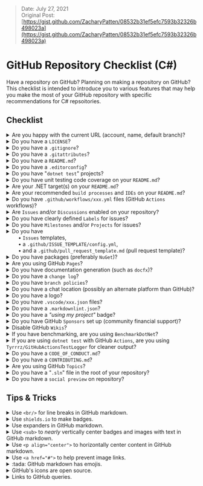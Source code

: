 > Date: July 27, 2021<br/>
> Original Post: [https://gist.github.com/ZacharyPatten/08532b31ef5efc7593b32326b498023a](https://gist.github.com/ZacharyPatten/08532b31ef5efc7593b32326b498023a)

# GitHub Repository Checklist (C#)

Have a repository on GitHub? Planning on making a repository on GitHub? This checklist is intended to introduce you to various features that may help you make the most of your GitHub repository with specific recommendations for C# repsoitories.

## Checklist

<details>
<summary>
Are you happy with the current URL (account, name, default branch)?
</summary>
<p>

> Make sure you are happy with the name of your repo and the account your repo is under. You can rename and transer ownership of repositories, but that will change the URL of your repo, which may cause confusion for your community.
>
> GitHub has organization accounts, so if you already have a group of dedicated developers or intend to grow a community around the repository, having the repository be under an organization's account may be more appropriate than a personal account.<br/>
> [See more information on GitHub organization here.](https://docs.github.com/en/organizations/collaborating-with-groups-in-organizations/about-organizations)
>
> Also, make sure you are happy with the name of your default branch. `"master"` has been a common name for default branches, but most repositories are using `"main"` now. Changing branch names in GitHub is very easy, but it is still easier to start out with your prefered default branch name rather than having to change to it.<br/>
[Here is GitHub's documentation on changing branch names.](https://github.com/github/renaming)

</p>
</details>

<details>
<summary>
Do you have a <code>LICENSE</code>?
</summary>
<p>

> If you don't already have one, you should add a `LICENSE` file to the root of your repository.<br/>
> [See GitHub's guide on licensing here.](https://docs.github.com/en/github/creating-cloning-and-archiving-repositories/creating-a-repository-on-github/licensing-a-repository)

</p>
</details>

<details>
<summary>
Do you have a <code>.gitignore</code>?
</summary>
<p>

> Don't include unnecessary content in your repository. Your repository should include the source code for your project. It should not include compilation results (the `bin` and `obj` folders), compiler generated `.xml` files, user-specific IDE settings (such as the `.vs` directory created by Visual Studio), etc. The binaries (compilation results) belong in releases and/or packages rather than the files of your repository.
>
> The `.gitignore` file is how you can control what files are included or excluded from your repository. For C# repsoitories, if you use GitHub's online interface, you want to choose the `Visual Studio` option when you create your repository:
>
> ![image](https://raw.githubusercontent.com/ZacharyPatten/ZacharyPatten/main/Resources/github-repo-checklist/gitignore.png)
>
> If you need to add or update a `.gitignore` file to an existing repsoitory, you copy the latest version of the `Visual Studio` template here:
> [https://github.com/github/gitignore/blob/master/VisualStudio.gitignore](https://github.com/github/gitignore/blob/master/VisualStudio.gitignore)
>
> [See git's documentation on `.gitignore` here.](https://git-scm.com/docs/gitignore)

</p>
</details>

<details>
<summary>
Do you have a <code>.gitattributes</code>?
</summary>
<p>

> `.gitattributes` is a settings file for `git`. The most common use is to standardize line endings, so that when the code is cloned it will have the appropriate line endings based on the environment from which is is cloned. For C# repositories, you generally just want to use this as your `.gitattributes`:
> ```
> * text=auto
> ```
> However, if you do have any binary files you should add explicit entries for those types of files to make sure they do not get corrupted. For example, if you have a `.png` image file in your repository you could add this line to your `.gitattributes`:
> ```
> *.png binary
> ```
>
> > `.gitattributes` files can especially help if you have content that requires specific line endings such as shell scripts.
>
> [See git's documentation on `.gitattributes` here.](https://git-scm.com/docs/gitattributes)

</p>
</details>

<details>
<summary>
Do you have a <code>README.md</code>?
</summary>
<p>

> If you don't already have one, you should add a `README.md` file to the root of your repository. GitHub will show the contents of the `README.md` file located in the current directory without users having to open that file explicitily. So, if you have a `README.md` in the root of your project, GitHub will show that content on the landing page of your repository. If you put a `README.md` file in a sudirectory like `Test A/Test B/README.md`, than the content of that file will be shown by GitHub when a user accesses the `Test A/Test B/` directory.
>
> GitHub supports other formats for `README` files such as `.txt`, but markdown `.md` is the prefered format as it supports formatting features other formats do not.<br/>
> [Here is GitHub's documentation on markdown.](https://guides.github.com/features/mastering-markdown/)

</p>
</details>

<details>
<summary>
Do you have a <code>.editorconfig</code>?
</summary>
<p>

> An `.editorconfig` file is a settings file supported by most common C# IDEs and editors. It includes settings like tabs vs spaces, indentation size, suppressing compiler warnings, and more. You can have multiple `.editorconfig` files in various directories if you need directory specific settings.
>
> [Here is `.editorconfig` infromation on `https://docs.microsoft.com/`.](https://docs.microsoft.com/en-us/visualstudio/ide/create-portable-custom-editor-options)
>
> [Here is `.editorconfig` infromation on `https://editorconfig.org/`.](https://editorconfig.org/)
>
> [Here is the `.editorconfig` plugin for `Visual Studio Code`.](https://marketplace.visualstudio.com/items?itemName=EditorConfig.EditorConfig)

</p>
</details>

<details>
<summary>
Do you have "<code>dotnet test</code>" projects?
</summary>
<p>

> If you don't already have a unit testing project, consider making one. Unit tests help with regression testing, validate code works on different environments, doing test-driven development, etc. Unit tests can also serve as examples of how to use the code.
>
> Unit testing projects are seperate projects from your source code (you should have multiple `.csproj` files in different directories). Unit tests can be run with the `dotnet test` command. There are several popular frameworks for unit testing: `MSTest`, `NUnit`, and `XUnit`. While there are minor feature differences between them, they can all get the job done.
>
> > Note: it is fairly common for new .NET developers to implement unit testing as a console application rather than using a "`dotnet test`" supported framework. You should really use a "`dotnet test`" supported framework.
>
> [More information here. (unit testing guide)](https://docs.microsoft.com/en-us/visualstudio/test/walkthrough-creating-and-running-unit-tests-for-managed-code)
>
> [More information here. (`dotnet test`)](https://docs.microsoft.com/en-us/dotnet/core/tools/dotnet-test)

</p>
</details>

<details>
<summary>
Do you have unit testing code coverage on your <code>README.md</code>?
</summary>
<p>

> Have you seen a badge like this on other repositories?<br/>
> ![codecov-badge](https://raw.githubusercontent.com/ZacharyPatten/ZacharyPatten/main/Resources/github-repo-checklist/codcov-badge.svg)
>
> That percentage represent how much of the source code is touched by unit tests. Generally, the higher the percentage of your code that is unit tested, the more robust/reliable your code is.
>
> > Note: Try to write meaningful unit tests rather than slapping on unit tests to achieve 100% coverage. Just because you have a high coverage percentage does not mean your code is bug free. Having unreliable, excessive, or verbose unit testing can sometimes hinder a project more than help it.
>
> How to I get my test coverage?
>
> [More information here (MS Docs code coverage).](https://docs.microsoft.com/en-us/dotnet/core/testing/unit-testing-code-coverage)
>
> Here are some common resources for producing code coverage reports:
>
> - `CodeCov`: [https://about.codecov.io/](https://about.codecov.io/)
> - `SonarCloud`: [https://sonarcloud.io/](https://sonarcloud.io/)
> - `ReportGenerator`: [https://github.com/danielpalme/ReportGenerator](https://github.com/danielpalme/ReportGenerator)

</p>
</details>

<details>
<summary>
Are your .NET target(s) on your <code>README.md</code>?
</summary>
<p>

> It is important to clearly display the .NET target(s) of your project on your landing page. Are you targetting `.NET 5`, `.NET 6`, `.NET Standard 2.0`, `.NET Framework 4.8`, or any other version? You don't want to make your community dig through your `.csproj` files or try to run your application only to find out it is dependent on `.NET 9000` which they don't have installed yet.
>
> This could be as simple as including a comment at the top of your `README.md` file:
>
> > This project targets [.NET 5](https://dotnet.microsoft.com/download).
>
> But an nicer way is to just make a badge. You can even make the badge dynamic so that if you change your .NET target (such as migrating from `.NET 5` to `.NET 6`) the badge can automatically update for you. Here is an example of a .NET target badge:<br/>
> <a href="https://dotnet.microsoft.com/download" alt=".NET target"><img alt=".NET target" src="https://img.shields.io/badge/dynamic/xml?color=%23512bd4&label=target&query=%2F%2FTargetFramework%5B1%5D&url=https%3A%2F%2Fraw.githubusercontent.com%2FZacharyPatten%2FTowel%2Fmain%2FSources%2FTowel%2FTowel.csproj&logo=.net" title="Go To .NET Download"></a>
>
> [Here is a guide on how you can set up a dynamic .NET target badge for your repository.](https://github.com/ZacharyPatten/ZacharyPatten/blob/main/Articles/2020-09-12.md)

</p>
</details>

<details>
<summary>
Are your recommended <code>build processes</code> and <code>IDEs</code> on your <code>README.md</code>?
</summary>
<p>

> If you have any custom build processes, such as `.cmd` scripts like "`Build.cmd`" or "`Restore.cmd`", put it on your root `README.md`. Don't burry it on another page (such as a `Wiki` page) that new users may miss upon first glance.
>
> Also put what `IDEs` you project supports on your `README.md`:
>
> - Visual Studio?
> - JetBrains Rider?
> - Visual Studio Code? _(see the `.vscode/xxx.json` bullet below)_
> - Visual Studio for Mac?
> - other?
>
> For example, if you have a `Windows Forms Application` (which is best to develop on `Visual Studio`), then it can help beginners if you recommend `Visual Studio` instead of `Visual Studio Code` or `Visual Studio for Mac`.
>
> Badges can be useful for this topic as well. Here are some examples:
>
> ![image](https://raw.githubusercontent.com/ZacharyPatten/ZacharyPatten/main/Resources/github-repo-checklist/opens-with-visual-studio-badge.svg)<br/>
> [Source of the badge can be seen here.](https://github.com/ZacharyPatten/ZacharyPatten/blob/main/Resources/github-repo-checklist/opens-with-visual-studio-badge.svg?short_path=23570eb)
>
> ![image](https://raw.githubusercontent.com/ZacharyPatten/ZacharyPatten/main/Resources/github-repo-checklist/opens-with-visual-studio-code.svg)<br/>
> [Source of the badge can be seen here.](https://github.com/ZacharyPatten/ZacharyPatten/blob/main/Resources/github-repo-checklist/opens-with-visual-studio-code.svg?short_path=0b99480)
>
> ![image](https://raw.githubusercontent.com/ZacharyPatten/ZacharyPatten/main/Resources/github-repo-checklist/opens-with-visual-studio-for-mac.svg)<br/>
> [Source of the badge can be seen here.](https://github.com/ZacharyPatten/ZacharyPatten/blob/main/Resources/github-repo-checklist/opens-with-visual-studio-for-mac.svg?short_path=bce8fdf)
>
> ![image](https://raw.githubusercontent.com/ZacharyPatten/ZacharyPatten/main/Resources/github-repo-checklist/opens-with-jetbrains-rider.svg)<br/>
> [Source of the badge can be seen here.](https://github.com/ZacharyPatten/ZacharyPatten/blob/main/Resources/github-repo-checklist/opens-with-jetbrains-rider.svg?short_path=aaea9e6)

</p>
</details>

<details>
<summary>
Do you have <code>.github/workflows/xxx.yml</code> files (GitHub <code>Actions</code> workflows)?
</summary>
<p>

> GitHub supports devops pipelines with GitHub `Actions`. You can create pipelines to do anything you need including topics like running builds, running unit tests, deploying nuget packages, deploying GitHub `Pages` content, etc. All you need to do is create `.yml` files inside the `.github/workflows/` directory of your repository, and you have workflows.
>
> For C# repositories, you should at least have a continuous integration workflow that will build your code and run your unit tests. Here is an example of a C# continuous integration workflow for a project targetting .NET 5:
> ```yml
> name: Continuous Integration
> on:
>   workflow_dispatch:
>   push:
>     branches:
>       - main
>     paths-ignore:
>       - '.vscode/**'
>       - '.github/**'
>       - 'README.md'
>   pull_request:
>     branches:
>       - main
>     paths-ignore:
>       - '.vscode/**'
>       - '.github/**'
>       - 'README.md'
> jobs:
>   continuous-integration:
>     runs-on: ubuntu-latest
>     steps:
>     - uses: actions/checkout@v2
>     - name: setup dotnet
>       uses: actions/setup-dotnet@v1
>       with:
>         dotnet-version: 5.0.301
>     - name: dotnet build
>       run: dotnet build --configuration 'Release'
>     - name: dotnet test
>       run: dotnet test --configuration 'Release'
> ```
> GitHub provides badges so you can display the results of the workflow. Here is what a badge from the above workflow looks like (assume it is successful):<br/>
> ![image](https://raw.githubusercontent.com/ZacharyPatten/ZacharyPatten/main/Resources/github-repo-checklist/github-actions-badge.svg)
>
> [More information here (GitHub Actions).](https://github.com/features/actions)

</p>
</details>

<details>
<summary>
Are <code>Issues</code> and/or <code>Discussions</code> enabled on your repository?
</summary>
<p>

> `Issues` and `Discussions` are two seperate features on GitHub. `Issues` is enabled on GitHub repositories by default, but `Discussions` is not. You can enable or disable either feature from the settings of your repository. `Discussions` is a newer feature and is currently considered to be in a `beta` version.
>
> For a C# repository, it is likely a good idea to have both `Issues` and `Discussions` enabled. `Issues` are a great place to track bugs and feature requests. `Discussions` are generally a better place to have conversations, such as users asking questions or showcasing projects. `Discussions` allow users to reply to other comments while in `Issues` users can only reply to the original post.
>
> [More information here. (GitHub `Issues`)](https://guides.github.com/features/issues/)
>
> [More information here. (GitHub `Discussions`)](https://docs.github.com/en/discussions)

</p>
</details>

<details>
<summary>
Do you have clearly defined <code>Labels</code> for issues?
</summary>
<p>

> `Labels` help you categorize and document `Issues`. You can create your own labels to better document issues. Examples of common custom labels include `backlog`, `approved`, `needs approval`, and `needs more information`.
>
> If you want to encourage people to contribute to your repository, you should espcially use the `good first issue` and `help wanted` labels. Issues with those specific labels are tracked by GitHub and other resources that may help guide the open source community to helping you with your project.
>
> [More information here.](https://docs.github.com/en/issues/using-labels-and-milestones-to-track-work/managing-labels)

</p>
</details>

<details>
<summary>
Do you have <code>Milestones</code> and/or <code>Projects</code> for issues?
</summary>
<p>

> &bull; `Milestones`
>
> `Issues` are great for documenting bugs an enhancements, but how do you document the the timelines/deadlines of them? That is where `Milestones` can help. If you are planning on a future release `3.0.0` it may be nice to create a milestone for that release, and put the relevant issues inside that milestone. That way your community can clearly see what all issues still need to be addressed for the upcoming `3.0.0` release.
>
> `Milestones` are built into `Issues` and thus are enabled if `Issues` are enabled.
>
> [More information here.](https://docs.github.com/en/issues/using-labels-and-milestones-to-track-work/about-milestones)
>
> &bull; `Projects`
>
> `Projects` is a seperate feature from `Issues` and can be enabled/disabled in the settings of the repository. `Projects` are enabled by default.
>
> `Projects` are an additional way to categorize and track `Issues`. While `Milesteones` are useful, they don't necessarily track the state of an `Issue` (has work on the `Issue` started or not). `Projects` are intended to fill in that need.
>
> [More information here (GitHub about project boards).](https://docs.github.com/en/issues/organizing-your-work-with-project-boards/managing-project-boards/about-project-boards)

</p>
</details>

<details>
<summary>
Do you have<br/>
&nbsp;&nbsp;&nbsp;&nbsp;&nbsp;&nbsp;&nbsp;&nbsp;&bull; <code>Issues</code> templates,<br/>
&nbsp;&nbsp;&nbsp;&nbsp;&nbsp;&nbsp;&nbsp;&nbsp;&bull; a <code>.github/ISSUE_TEMPLATE/config.yml</code>,<br/>
&nbsp;&nbsp;&nbsp;&nbsp;&nbsp;&nbsp;&nbsp;&nbsp;&bull; and a <code>.github/pull_request_template.md</code> (pull request template)?
</summary>
<p>

> &bull; `Issues` templates
>
> You can set up issue templates so that when creating a new issue, users can select from templates you make. `Bug` and `Enhancement` are common templates for example. With the templates, you can pre-populate issues with content such as labeling issues.<br/>
> [More information here.](https://docs.github.com/en/communities/using-templates-to-encourage-useful-issues-and-pull-requests/about-issue-and-pull-request-templates)
>
> &bull; `.github/ISSUE_TEMPLATE/config.yml`
>
> When creating new GitHub `Issues` on your repository, the `.github/ISSUE_TEMPLATE/config.yml` file will let you add options that link to other locations. For example, you may want to direct questions to be opened as `Discussions` rather than `Issues`, or if you have multiple repositories you may want to have a message like `If your issue involves XXX please open an issue here instead...`.<br/>
> [More information here.](https://docs.github.com/en/communities/using-templates-to-encourage-useful-issues-and-pull-requests/configuring-issue-templates-for-your-repository#configuring-the-template-chooser)
>
> &bull; `.github/pull_request_template.md`
>
> When a pull request is opened, GitHub prepopulates the content of the pull request with the `.github/pull_request_template.md` file. This allows you to instruct the community on how you expect pull requests to be written.<br/>
> [More information here.](https://docs.github.com/en/communities/using-templates-to-encourage-useful-issues-and-pull-requests/creating-a-pull-request-template-for-your-repository)

</p>
</details>

<details>
<summary>
Do you have packages (preferably <code>NuGet</code>)?
</summary>
<p>

> If you are making a library in which you intend for other developers to use your code as a dependency, you should be using packages.
>
> GitHub has package hosting, but most .NET developers use `nuget.org` for hosting packages rather than GitHub, because `nuget.org` is the default source of the `NuGet Package Explorer` in `Visual Studio` when users search for packages.
>
> [More information here (`dotnet pack`).](https://docs.microsoft.com/en-us/nuget/create-packages/creating-a-package-dotnet-cli)
>
> [More information here (publishing NuGet packages).](https://docs.microsoft.com/en-us/nuget/nuget-org/publish-a-package)
>
> [More information here (GitHub `Packages`)](https://github.com/features/packages)
>
> > Note: a great way to handle the creation and deployment of `NuGet` packages is to make a GitHub `Action` that triggers when you publish a `Release` on your repository. Here is an example GitHub `Action`:<br/>[https://github.com/ZacharyPatten/Towel/blob/main/.github/workflows/Towel%20Deployment.yml](https://github.com/ZacharyPatten/Towel/blob/main/.github/workflows/Towel%20Deployment.yml)

</p>
</details>

<details>
<summary>
Are you using GitHub <code>Pages</code>?
</summary>
<p>

> You can host static websites on GitHub for free. The feature is called GitHub `Pages`.<br/>
> [More information here.](https://pages.github.com/)
>
> > Note: GitHub Pages can host `Blazor webassembly` projects. Here is an example:<br/>
> > Source Code: [https://github.com/ZacharyPatten/dotnet-blazor-games](https://github.com/ZacharyPatten/dotnet-blazor-games)<br/>
> > GitHub Pages: [https://zacharypatten.github.io/dotnet-blazor-games/](https://zacharypatten.github.io/dotnet-blazor-games/)
>
> > Note: GitHub Pages can host documentation generator output like `docfx`. _(see the "documentation generation" bullet below)_

</p>
</details>

<details>
<summary>
Do you have documentation generation (such as <code>docfx</code>)?
</summary>
<p>

> For C# (or any .NET) repositories, there are tools for generating static documentation websites. One of the most popular tools is `docfx`. You can use `docfx` to generate a documenation website, and you have host the generated website on GitHub `Pages` for free. Here are key features of `docfx`:
>
> - it will generate an api reference using the `xml` comments on your source code
> - supports articles in markdown format
> - is easy to customizable (including custom stylings)
> - is easy to include in GitHub `Actions` so it can automatically trigger when you push changes
>
> Here is an example output of `docfx`:<br/>
> [https://zacharypatten.github.io/Towel/api/index.html](https://zacharypatten.github.io/Towel/api/index.html)
>
> Here is an example of a GitHub `Action` that runs `docfx` and deploys it to GitHub `Pages` on code pushes:<br/>
> [https://github.com/ZacharyPatten/Towel/blob/main/.github/workflows/Documentation.yml](https://github.com/ZacharyPatten/Towel/blob/main/.github/workflows/Documentation.yml)
>
> [More information here (`docfx` github repository).](https://github.com/dotnet/docfx)
>
> [More information here (`docfx` tutorial).](https://dotnet.github.io/docfx/tutorial/docfx_getting_started.html)

</p>
</details>

<details>
<summary>
Do you have a <code>change log</code>?
</summary>
<p>

> Your community can see your code changes in the `git` history, but having a summarized change log is really important. Not only is this useful for communities to check what the changes are between versions, it is also useful for potential new contributors by detailing what topics are undergoing active development.
>
> Handle your change log however you want (a `Changelog.md` markdown file in your repository, a page on your wiki, etc.). However, probably the best place to keep your change log is the `Releases` of your GitHub repository. Here ar some examples of change logs implemented in the `Releases` of several GitHub repositories:
>
> - [https://github.com/ZacharyPatten/Towel/releases](https://github.com/ZacharyPatten/Towel/releases)
> - [https://github.com/dotnet/Silk.NET/releases](https://github.com/dotnet/Silk.NET/releases)
> - [https://github.com/Singulink/Singulink.Numerics.BigDecimal/releases](https://github.com/Singulink/Singulink.Numerics.BigDecimal/releases)
>
> > Note: if you have `NuGet` packages, you can just link the release notes on the `NuGet` package back to your GitHub `Releases`, so that you only have one location you need to update. Having to update change logs in mutiple locations can be a pain. Here is an example:<br/>[https://www.nuget.org/packages/Towel/1.0.32](https://www.nuget.org/packages/Towel/1.0.32)<br/>Notice that the "Release Notes" is a link back to the `Release` in GitHub:<br/>
> > ```
> > See https://github.com/ZacharyPatten/Towel/releases/tag/1.0.32
> > ```
> > That way there is only one change log that needs to be updated if there are typos or formatting errors.

</p>
</details>

<details>
<summary>
Do you have <code>branch policies</code>?
</summary>
<p>

> You can protect important branches by setting branch protection rules, which define whether collaborators can delete or force push to the branch and set requirements for any pushes to the branch, such as passing status checks or a linear commit history.
>
> [More information here.](https://docs.github.com/en/github/administering-a-repository/defining-the-mergeability-of-pull-requests/about-protected-branches)

</p>
</details>

<details>
<summary>
Do you have a chat location (possibly an alternate platform than GitHub)?
</summary>
<p>

> GitHub is a great platform for what it does well, but one thing that it does not do very well is acting as a community chat. GitHub `Issues` and `Discussions` are not really intended to be real-time chat platforms. They are relatively slow, they notify everyone who is watching the repository, and they are intended to be permanently retained for future reference.
>
> So, it can be nice to use a platform outside of GitHub where your community can have more laid-back discussions. Use whatever platform you prefer Discord, Gitter, Facebook, Reddit, etc. However Discord gets a special recommendation as it supports multiple channels, text and voice channels, it allows streaming, it supports bots, it support webhooks, it supports custom user roles and permissions, and much more.
>
> If you do set up another platform for your community, clearly document that on your root `README.md` so your community can find it, such as having a badge. Here is an example of a badge for a Discord server:<br/>
<a href="https://discord.gg/4XbQbwF"><img src="https://img.shields.io/discord/557244925712924684?logo=discord&logoColor=ffffff&color=7389D8" title="Go To Discord Server" /></a><br/>
> Here is the markdwon/HTML for that badge:
> ```html
> <a href="https://discord.gg/4XbQbwF"><img src="https://img.shields.io/discord/557244925712924684?logo=discord&logoColor=ffffff&color=7389D8" title="Go To Discord Server" /></a>
> ```

</p>
</details>

<details>
<summary>
Do you have a logo?
</summary>
<p>

> Is a logo required? No, but logos help the community remember your project and associate it with content outside your GitHub repsoitory:
>
> - website
> - social media posts
> - discord, gitter, and other platforms
> - articles
>
> Scalable Vector Graphics (`.svg`) is generally the prefered format for logos, because vector formats will render cleanly on any resolution, unlike raster graphics formats such as `.jpg`, `.png`, `.gif`, `.tif`, etc.
>
> However, if you plan on having nuget packages, nuget currently does not support `.svg` formats. You should still make your logo in the `.svg` format if you can, but you just need to convert it to a raster format (generally `.png`) in order to use it with nuget packages.
>
> Scalable Vector Graphics (`.svg`) support animations. So if you want an animated logo, you can do that with the `.svg` file format. Here is an example:
>
> _todo_

</p>
</details>

<details>
<summary>
Do you have <code>.vscode/xxx.json</code> files?
</summary>
<p>

> Most .NET developers expect to use `Visual Studio`, but `Visual Studio Code` is gaining popularity too. If your project is compatible with `Visual Studio Code` consider adding the following files so `Visual Studio Code` users have an easier time with your repository:
>
> - `.vscode/extensions.json`<br/>This file lets you recommend extensions to users that open your repository in `Visual Studio Code`.<br/>
[More information here.](https://code.visualstudio.com/docs/editor/extension-marketplace#_workspace-recommended-extensions)
> - `.vscode/settings.json`<br/>This is a settings file: enable semantic highlighting, exclude directories from the Explorer, show parameter hints, etc.<br/>[More information here.](https://code.visualstudio.com/docs/getstarted/settings)
> - `.vscode/tasks.json`<br/>This file defines tasks that can be run in Visual Studio Code, such as building your project. Tasks are often referenced from the `launch.json` file.<br/>
[More information here.](https://code.visualstudio.com/docs/editor/tasks)
> - `.vscode/launch.json`<br/>This file defines the options the users can select from the "Run and Debug" view in Visual Studio Code.<br/>
[More information here.](https://code.visualstudio.com/docs/editor/debugging)

</p>
</details>

<details>
<summary>
Do you have a <code>.markdownlint.json</code>?
</summary>
<p>

> [markdownlint](https://github.com/DavidAnson/markdownlint) is a style checker for markdown files. It is supported by various markdown editors and is easy to integrate into pipelines such as [GitHub Actions](https://github.com/features/actions).
>
> `.markdownlint.json` is a settings file used by [markdownlint](https://github.com/DavidAnson/markdownlint) when validating markdown (`.md`) files. For example, by default [markdownlint](https://github.com/DavidAnson/markdownlint) will report errors if inline HTML is used in markdown, but if you want to allow inline HTML the `.markdownlint.json` file can be used to suppress the `MD033 no-inline-html - Inline HTML` errors.
>
> Even if you do not use [markdownlint](https://github.com/DavidAnson/markdownlint), members of your community might (such as the extension for `Visual Studio Code`), and if they open your markdown files they may see a lot of notifications if you do not include a `.markdownlint.json` with suppressions.
>
> [Here is the `markdownlint` extension for Visual Studio Code.](https://marketplace.visualstudio.com/items?itemName=DavidAnson.vscode-markdownlint)

</p>
</details>

<details>
<summary>
Do you have a <em>"using my project"</em> badge?
</summary>
<p>

> If you are making a project that is intended to be used by other developers such as a code library, consider making a badge that other developers can easily copy and display on their projects.

</p>
</details>

<details>
<summary>
Do you have GitHub <code>Sponsors</code> set up (community financial support)?
</summary>
<p>

> Have you seen other projects with the "Sponsor" button at the top of their repsoitory?
>
> ![image](https://raw.githubusercontent.com/ZacharyPatten/ZacharyPatten/main/Resources/github-repo-checklist/gitignore.png)
>
> Are you wanting the same for your repository? That feature is simply called GitHub `Sponsors`. You can also configure the sponsor button to link to alternate funding platforms like `Patreon`, `Buy Me a Coffee`, etc.
>
> [More information here (GitHub sponsors).](https://github.com/sponsors)

</p>
</details>

<details>
<summary>
Disable GitHub <code>Wikis</code>?
</summary>
<p>

> Can GitHub `Wikis` be useful? Yes. However, they are often not the best place to put documentation, especially for .NET projects.
>
> - If you are going to use `Wikis`, don't let `Wikis` get verbose. The extra real estate that `Wikis` provide often lead to bloat verbage. No one likes unnecessary filler content. Also don't spread the information too thin. A handful of more dense pages are often preferred to dozens of pages with very little content in them.
> - Often times `Wiki` content could just be put on the root `README.md` rather than distributed among dozens of seperate (often barren) pages in a `Wiki`. Expanders are especially useful so that your `README.md` has a lot of content but is not overwhelming at first glance.
> - If you are using GitHub `Pages` (website), why not just include your documentation on there rather than on a GitHub `Wiki`? Having documentation in multiple places will just cause confusion. Especially if you are using a documentation generator like `docfx`, then you should probably just put on your documentation in your `docfx` content rather than a GitHub `Wiki`. No reason to have both.
> - You can just include markdown files in your repository rather than using the GitHub `Wikis`. This makes it easier to add markdown linting (validation), it will be easier for the community to contribute to, there will only be one history (rather than Wiki + Repository history), and users who clone the repo will have the documentation even if they are offline (without having to had clone the `Wiki` too).
>
> `Wikis` are one of the few features in GitHub that might just be better to ignore/disable. You can enable/disable `Wikis` in the settings of your repository.

</p>
</details>

<details>
<summary>
If you have benchmarking, are you using <code>BenchmarkDotNet</code>?
</summary>
<p>

> Writing a console application using `Stopwatch` or `DateTime` is not a reliable way to gather benchmarking data. If you want to include benchmarking in your repository, you should be using the `benchmarkdotnet`. `benchmarkdotnet` outputs results in a format that is supported by GitHub markdown (you can copy-paste the results directly into GitHub markdown).
>
> [More information here (`benchmarkdotet` github repo).](https://github.com/dotnet/BenchmarkDotNet)

</p>
</details>

<details>
<summary>
If you are using <code>dotnet test</code> with GitHub <code>Actions</code>, are you using <code>Tyrrrz/GitHubActionsTestLogger</code> for cleaner output?
</summary>
<p>

> [More information here (Tyrrrz/GitHubActionsTestLogger GitHub repository).](https://github.com/Tyrrrz/GitHubActionsTestLogger)

</p>
</details>

<details>
<summary>
Do you have a <code>CODE_OF_CONDUCT.md</code>?
</summary>
<p>

> If you want to have a file detailing the code of conduct you expect out of your community, the best place to document that is in a `CODE_OF_CONDUCT.md` file in the root of your repository. That is just the file path/name recommended by GitHub, and many repositories follow that convention, so if you also put for community guidelines in the same file `CODE_OF_CONDUCT.md` it will be easier for your community to find it.

</p>
</details>

<details>
<summary>
Do you have a <code>CONTRIBUTING.md</code>?
</summary>
<p>

> GitHub recommends you make a `CONTRIBUTING.md` file in the root of your repository that documents how your community can contribute to your project. If you write similar documentation you shoudl likely put it in that file name/path so it is easy for your community to find it.

</p>
</details>

<details>
<summary>
Are you using GitHub <code>Topics</code>?
</summary>
<p>

> You can label your repository with various topics, which can make it easier for users to find your repository when searching/exploring GitHub.
>
> <image src="https://user-images.githubusercontent.com/3385986/127240330-8a1b34e0-6656-49c5-ab43-bd2d58456357.png" height="300" />
>
> Then your repository will appear in the search results on pages like [https://github.com/topics](https://github.com/topics).

</p>
</details>

<details>
<summary>
Do you have a "<code>.sln</code>" file in the root of your repository?
</summary>
<p>

> Try to have a single solution "`.sln`" file in the root directory of your repository. That way newcomers to your project have a clear entry point for how to get started even without reading your documentation.

</p>
</details>

<details>
<summary>
Do you have a <code>social preview</code> on repository?
</summary>
<p>

> The `social preview` is a banner image that will be displayed on somr platforms with links to your repsoitory.
>
> More information here (GitHub social media preview).](https://docs.github.com/en/github/administering-a-repository/managing-repository-settings/customizing-your-repositorys-social-media-preview)

</p>
</details>

## Tips & Tricks

<details>
<summary>
Use <code>&lt;br/&gt;</code> for line breaks in GitHub markdown.
</summary>
<p>

> If<br/>
> you<br/>
> need<br/>
> a<br/>
> line<br/>
> break<br/>
> use<br/>
> `<br/>`.

</p>
</details>

<details>
<summary>
Use <code>shields.io</code> to make badges.
</summary>
<p>

> [shields.io](https://shields.io/) is a great website you can use to make badges. The badges are in `.svg` file formats and are easy to customize if needed such as adding custom logos.

</p>
</details>

<details>
<summary>
Use expanders in GitHub markdown.
</summary>
<p>

> You can make drop downs on markdown with the following:
> ```html
> <details>
> <summary>
> HEADING
> </summary>
> <p>
> 
> CONTENT
> 
> </p>
> </details>
> ```

</p>
</details>

<details>
<summary>
Use <code>&lt;sub&gt;</code> to <em>nearly</em> vertically center badges and images with text in GitHub markdown.
</summary>
<p>

> Unfortunately there is no way to vertically center badges and images with text in GitHub's markdown. Badges and images are rendered slightly above the midline of the text. However, you can force the badges and images to be slightly lower by wrapping them in `<sub>` tags (which is subscript).
>
> Without `<sub>`: <a href="https://dotnet.microsoft.com/download" alt=".NET target"><img alt=".NET target" src="https://img.shields.io/badge/dynamic/xml?color=%23512bd4&label=target&query=%2F%2FTargetFramework%5B1%5D&url=https%3A%2F%2Fraw.githubusercontent.com%2FZacharyPatten%2FTowel%2Fmain%2FSources%2FTowel%2FTowel.csproj&logo=.net" title="Go To .NET Download"></a>
>
> With~~out~~ `<sub>`: <sub><a href="https://dotnet.microsoft.com/download" alt=".NET target"><img alt=".NET target" src="https://img.shields.io/badge/dynamic/xml?color=%23512bd4&label=target&query=%2F%2FTargetFramework%5B1%5D&url=https%3A%2F%2Fraw.githubusercontent.com%2FZacharyPatten%2FTowel%2Fmain%2FSources%2FTowel%2FTowel.csproj&logo=.net" title="Go To .NET Download"></a></sub>

</p>
</details>

<details>
<summary>
Use <code>&lt;p align="center"&gt;</code> to horizontally center content in GitHub markdown.
</summary>
<p>

> You can horizontally center content in GitHub markdown with the following:
> ```html
> <p align="center">
>     CONTNET
> </p>
> ```
> This is particularly nice for logos and badges.
>
> > Note: you can't mix normal markdwon syntax with inline HTML syntax. So rather than using markdown images like `![IMAGE](SOURCE)` you need to use HTML like `<a href="LINK"><img src="SOURCE"/></a>`.

</p>
</details>

<details>
<summary>
Use <code>&lt;a href="#"&gt;</code> to help prevent image links.
</summary>
<p>

> Unfortunately in GitHub's markdown, there is no way to prevent an image from being a click-able link. GitHub adds links to images and `<a>` tags that wrap images. This is a problem in multiple scenarios such as when you want an image to be in the `<summary>` of a expander (clicking the `<summary>` should toggle the exander rather than being a link). The best thing you can currently do is wrap images with `<a href="#">IMAGE</a>` and then at least they will link to the current page rather opening the URL of the image.

</p>
</details>

<details>
<summary>
:tada: GitHub markdown has emojis.
</summary>
<p>

> :bowtie:<br/>
> :page_facing_up:<br/>
> :file_folder:<br/>
> :meat_on_bone:<br/>
> [See this link.](https://gist.github.com/rxaviers/7360908)
>
> > Note: emojis are especially useful inside of expanders, since images and expanders in GitHum markdown do not play well.

</p>
</details>

<details>
<summary>
GitHub's icons are open source.
</summary>
<p>

> GitHub's icons are open source so you can use them in your content.
> [https://github.com/primer/octicons](https://github.com/primer/octicons)

</p>
</details>

<details>
<summary>
Links to GitHub queries.
</summary>
<p>

> You can create links to queries in GitHub. One use case for this could be linking to all Q/A discussions that haev not yet been answered so you can make sure they get help quickly.
>
> Here is the base URL you want to use: `https://github.com/search`
>
> > Note: avoid using other base URLs like `https://github.com/issues`, because those are only accessible by users who are logged into their GitHub. `https://github.com/search` works even for users who are not logged into GitHub.
>
> Then you can add parameters such as `q=author%3Azacharypatten` and to `is%3Aissue+is%3Aopen` adjust the resulting query of the link. For example this link results in a query of all `Issues` opened by the user `zacharypatten`:<br/>
> [https://github.com/search?q=author%3Azacharypatten+is%3Aissue+is%3Aopen](https://github.com/search?q=author%3Azacharypatten+is%3Aissue+is%3Aopen)
>
> Just modify the parameters to adjust your query as needed.

</p>
</details>
